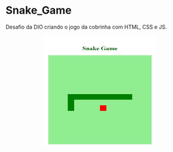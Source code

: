 # Snake_Game
Desafio da DIO criando o jogo da cobrinha com HTML, CSS e JS.

<p align="center"><img width="300" height="300" src="./toReadme/01.jpg"></p>
